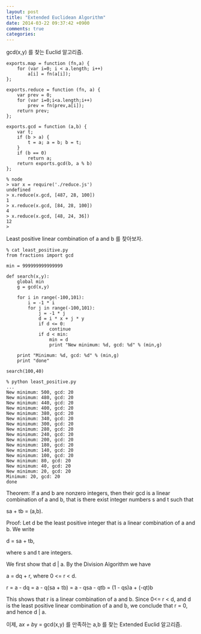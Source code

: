 ```yaml
---
layout: post
title: "Extended Euclidean Algorithm"
date: 2014-03-22 09:37:42 +0900
comments: true
categories: 
---
```


gcd(x,y) 를 찾는 Euclid 알고리즘.

    exports.map = function (fn,a) { 
        for (var i=0; i < a.length; i++)
            a[i] = fn(a[i]);
    };

    exports.reduce = function (fn, a) {
        var prev = 0;
        for (var i=0;i<a.length;i++)
            prev = fn(prev,a[i]);    
        return prev;
    };

    exports.gcd = function (a,b) {
        var t;
        if (b > a) {
            t = a; a = b; b = t;
        }
        if (b == 0)
            return a;
        return exports.gcd(b, a % b)
    };

    % node
    > var x = require('./reduce.js')
    undefined
    > x.reduce(x.gcd, [487, 28, 100])
    1
    > x.reduce(x.gcd, [84, 28, 100])
    4
    > x.reduce(x.gcd, [48, 24, 36])
    12
    >

Least positive linear combination of a and b 를 찾아보자.

    % cat least_positive.py
    from fractions import gcd

    min = 999999999999999

    def search(x,y):
        global min
        g = gcd(x,y)

        for i in range(-100,101):
            i = -1 * i
            for j in range(-100,101):
                j = -1 * j
                d = i * x + j * y
                if d <= 0:
                    continue
                if d < min:
                    min = d
                    print "New minimum: %d, gcd: %d" % (min,g)

        print "Minimum: %d, gcd: %d" % (min,g)
        print "done"

    search(100,40)

    % python least_positive.py
    ...
    New minimum: 500, gcd: 20
    New minimum: 480, gcd: 20
    New minimum: 440, gcd: 20
    New minimum: 400, gcd: 20
    New minimum: 380, gcd: 20
    New minimum: 340, gcd: 20
    New minimum: 300, gcd: 20
    New minimum: 280, gcd: 20
    New minimum: 240, gcd: 20
    New minimum: 200, gcd: 20
    New minimum: 180, gcd: 20
    New minimum: 140, gcd: 20
    New minimum: 100, gcd: 20
    New minimum: 80, gcd: 20
    New minimum: 40, gcd: 20
    New minimum: 20, gcd: 20
    Minimum: 20, gcd: 20
    done

Theorem: If a and b are nonzero integers, then their gcd is a linear combination 
of a and b, that is there exist integer numbers s and t such that

sa + tb = (a,b).

Proof: Let d be the least positive integer that is a linear combination of a and b. We write

d = sa + tb, 

where s and t are integers.

We first show that d | a. By the Division Algorithm we have

a = dq + r, where 0 <= r < d.

r = a - dq = a - q(sa + tb) = a - qsa - qtb = (1 - qs)a + (-qt)b

This shows that r is a linear combination of a and b.
Since 0<= r < d, and d is the least positive linear combination of a and b,
we conclude that r = 0, and hence d | a.

이제, a*x + b*y = gcd(x,y) 를 만족하는 a,b 를 찾는 Extended Euclid 알고리즘.
